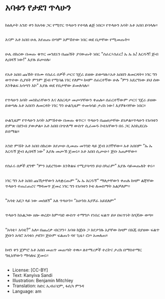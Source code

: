 # አባቱን የታደገ ጥላሁን

##
ከዕለታት አንድ ቀን ከአባቱ ጋር የሚኖር ጥላሁን
የተባለ ልጅ ነበር። የጥላሁን አባት አቶ አበበ
ይባላሉ፡፡

##
እናም አቶ አበበ ሁሌ እየጠጡ በጣም አምሽተው
ነበር ወደ ቤታቸው የሚመጡት።

##
ሁሌ ሰክረው በመጡ ቁጥር መንደሩን በጩኸት
ያናውጡት ነበር "ሰፈር፥ሰፈር! ኡ ኡ ኡ!
እርዱኝ! ጅብ ሊበላኝ ነው!" እያሉ ይጮሀሉ፡

##
የአቶ አበበ ጩኸት የሰሙ የሰፈሩ ሰዎች ጦርና
ገጀራ ይዘው ይወጣሉ፥አቶ አበበን ለመርዳት።
ነገር ግን ወጥተው ሲያዩት ምንም ጅብ የሚባል
ነገር የለም።
ከዛም ሰፈርተኛው ሁሉ “ምን አደረግነው ይህ
ሰው እንቅልፍ አሳጣን እኮ“ እያሉ ወደ
የቤታቸው ይመለሳሉ፡፡

##
የጥላሁን አባት መስከራቸውን እና ለእርዳታ
መጮሃቸውን ቀጠሉ። ሰፈርተኛውም ጦርና ገጀራ
ይዘው ይወጣሉ አቶ አበበን ለመርዳት ነገር ግን
ሁልጊዜም ተመሳሳይ ታሪክ ነው፤ እያሾፉባቸው
ነበር።

##
ሁልጊዜም የጥላሁን አባት አምሽተው በመጡ
ቁጥር፥ ጥላሁን በጩሀታቸው ይነቃል።ጥላሁን
የአባቱን ድምጽ በደንብ ያውቃል።
አቶ አበበ በጭለማ ውስጥ ሲራመዱ ኮቴአቸውን
በሩ ጋር እስኪደርሱ ይሰማል።

##
አንድ ምሽት አቶ አበበ ሰክረው እየጮሁ ሲመጡ
መንገድ ላይ ጅብ አገኛቸው። አቶ አበበም “ኡ
ኡ እርዱኝ ጅብ ሊበላኝ ነው” እያሉ መጮኸ
ጀመሩ።
አቶ አበበ ሲጮሁ፥ ጅቡ አጠቃቸው።

##
የሰፈሩ ሰዎች ደግሞ “ምን አደረግነው እንቅልፍ
የሚያሳጣን ይህ ሰካራም” እያሉ ሳይመጡለት
ቀሩ፡፡

##
ነገር ግን አቶ አበበ ጩኸታቸውን አላቋረጡም
”ኡ ኡ እርዱኝ“ ማለታቸውን ቀጠሉ ከዛም
ልጃቸው ጥላሁን ተጠራጠረና ማዳመጥ ጀመረ
ነገር ግን የአባቱን ኮቴ ለመስማት አልቻለም፡፡

##
"አባቴ አደጋ ላይ ነው መሰለኝ" አለ ጥላሁን።
“አሁንስ እያሾፈ አይደለም”

##
ጥላሁን ከአልጋው ዘሎ ወረደ። ከምጣድ ውስጥ
ተማግዶ የነበረ ፍልጥ ይዞ በፍጥነት ከጎጆው
ወጣ።

##
“አባቴ፥ አባቴ?” አለ።
በጨረቃ ብርሃን፥ አባቱ ከጅቡ ጋ እየታገሉ
አያቸው ከዛም በእጁ በያዘው ፍልጥ ጅቡን አባሮ
አባቱነ ታደገ፡፡
ጅቡም ፍልጡን ባየ ጊዜ፥ ሮጦ አመለጠ።

##
ከዛን ቀን ጀምሮ አቶ አበበ መጠጥ መጠጣት
ተዉ። ለተማሪዎች ተረትና ታሪክ በማስተማር
ግዚአቸውን ማሳለፍ ጀመሩ፡፡

##
* License: [CC-BY]
* Text: Kanyiva Sandi
* Illustration: Benjamin Mitchley
* Translation: ከድር ኢብራሂም, ፋሲካ ምንዳ
* Language: am
